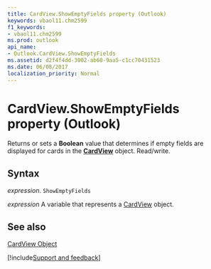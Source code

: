 ```yaml
---
title: CardView.ShowEmptyFields property (Outlook)
keywords: vbaol11.chm2599
f1_keywords:
- vbaol11.chm2599
ms.prod: outlook
api_name:
- Outlook.CardView.ShowEmptyFields
ms.assetid: d2f4f4dd-3002-ab60-9aa5-c1cc70431523
ms.date: 06/08/2017
localization_priority: Normal
---
```



# CardView.ShowEmptyFields property (Outlook)

Returns or sets a  **Boolean** value that determines if empty fields are displayed for cards in the **[CardView](Outlook.CardView.md)** object. Read/write.


## Syntax

_expression_. `ShowEmptyFields`

_expression_ A variable that represents a [CardView](Outlook.CardView.md) object.


## See also


[CardView Object](Outlook.CardView.md)

[!include[Support and feedback](~/includes/feedback-boilerplate.md)]